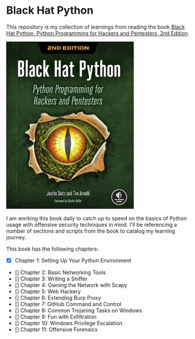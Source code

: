 # Black Hat Python  

This repository is my collection of learnings from reading the book [Black Hat Python, Python Programming for Hackers and Pentesters, 2nd Edition](https://www.amazon.com/Black-Hat-Python-2nd-Programming/dp/1718501129/ref=sr_1_1?crid=3GQ7M73C3AA8G&keywords=black+hat+python&qid=1653296529&sprefix=black+hat+python%2Caps%2C78&sr=8-1).

<img src="BHPCover.png" style="width:342px"/>

I am working this book daily to catch up to speed on the basics of Python usage with offensive security techniques in mind. I'll be referencing a number of sections and scripts from the book to catalog my learning journey.

This book has the following chapters:
- [x] Chapter 1: Setting Up Your Python Environment
- [] Chapter 2: Basic Networking Tools
- [] Chapter 3: Writing a Sniffer
- [] Chapter 4: Owning the Network with Scapy
- [] Chapter 5: Web Hackery
- [] Chapter 6: Extending Burp Proxy
- [] Chapter 7: GitHub Command and Control
- [] Chapter 8: Common Trojaning Tasks on Windows
- [] Chapter 9: Fun with Exfiltration
- [] Chapter 10: Windows Privilege Escalation
- [] Chapter 11: Offensive Forensics
